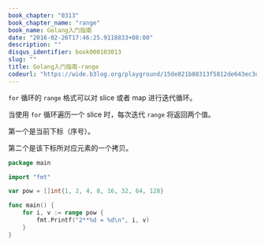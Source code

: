 ```yaml
---
book_chapter: "0313"
book_chapter_name: "range"
book_name: Golang入门指南
date: "2016-02-26T17:46:25.9118833+08:00"
description: ""
disqus_identifier: book000103013
slug: ""
title: Golang入门指南-range
codeurl: "https://wide.b3log.org/playground/15de821b88313f5812de643ec3d2966e.go"
---
```


`for` 循环的 `range` 格式可以对 slice 或者 map 进行迭代循环。

当使用 `for` 循环遍历一个 slice 时，每次迭代 `range` 将返回两个值。

第一个是当前下标（序号）。

第二个是该下标所对应元素的一个拷贝。

```go
package main

import "fmt"

var pow = []int{1, 2, 4, 8, 16, 32, 64, 128}

func main() {
	for i, v := range pow {
		fmt.Printf("2**%d = %d\n", i, v)
	}
}

```

